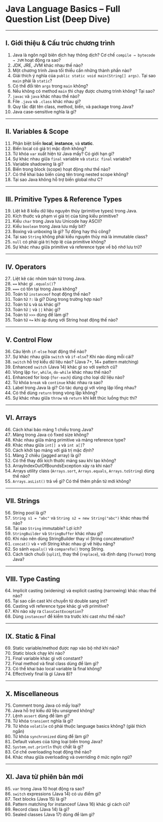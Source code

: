 # **Java Language Basics – Full Question List (Deep Dive)**

---

## **I. Giới thiệu & Cấu trúc chương trình**

1. Java là ngôn ngữ biên dịch hay thông dịch? Cơ chế `compile → bytecode → JVM` hoạt động ra sao?
2. JDK, JRE, JVM khác nhau thế nào?
3. Một chương trình Java tối thiểu cần những thành phần nào?
4. Giải thích ý nghĩa của `public static void main(String[] args)`. Tại sao `main` phải là `static`?
5. Có thể đổi tên `args` trong `main` không?
6. Nếu không có method `main` thì chạy được chương trình không? Tại sao?
7. `javac` và `java` khác nhau thế nào?
8. File `.java` và `.class` khác nhau gì?
9. Quy tắc đặt tên class, method, biến, và package trong Java?
10. Java case-sensitive nghĩa là gì?

---

## **II. Variables & Scope**

11. Phân biệt biến **local**, **instance**, và **static**.
12. Biến local có giá trị mặc định không?
13. Từ khóa `var` xuất hiện từ Java mấy? Có giới hạn gì?
14. Sự khác nhau giữa `final` variable và `static final` variable?
15. Variable shadowing là gì?
16. Biến trong block (scope) hoạt động như thế nào?
17. Có thể khai báo biến cùng tên trong nested scope không?
18. Tại sao Java không hỗ trợ biến global như C?

---

## **III. Primitive Types & Reference Types**

19. Liệt kê 8 kiểu dữ liệu nguyên thủy (primitive types) trong Java.
20. Kích thước và phạm vi giá trị của từng kiểu primitive?
21. Kiểu `char` trong Java lưu Unicode hay ASCII?
22. Kiểu `boolean` trong Java lưu mấy bit?
23. Boxing và unboxing là gì? Tự động hay thủ công?
24. Tại sao `String` không phải kiểu nguyên thủy mà là immutable class?
25. `null` có phải giá trị hợp lệ của primitive không?
26. Sự khác nhau giữa primitive và reference type về bộ nhớ lưu trữ?

---

## **IV. Operators**

27. Liệt kê các nhóm toán tử trong Java.
28. `==` khác gì `.equals()`?
29. `===` có tồn tại trong Java không?
30. Toán tử `instanceof` hoạt động thế nào?
31. Toán tử `?:` là gì? Dùng trong trường hợp nào?
32. Toán tử `&` và `&&` khác gì?
33. Toán tử `|` và `||` khác gì?
34. Toán tử `>>>` dùng để làm gì?
35. Toán tử `+=` khi áp dụng với String hoạt động thế nào?

---

## **V. Control Flow**

36. Câu lệnh `if-else` hoạt động thế nào?
37. Sự khác nhau giữa `switch` và `if-else`? Khi nào dùng mỗi cái?
38. `switch` hỗ trợ kiểu dữ liệu nào? (Java 7+, 14+ pattern matching)
39. Enhanced `switch` (Java 14) khác gì so với switch cũ?
40. Vòng lặp `for`, `while`, `do-while` khác nhau thế nào?
41. Enhanced for loop (`for-each`) dùng cho loại dữ liệu nào?
42. Từ khóa `break` và `continue` khác nhau ra sao?
43. Label trong Java là gì? Có tác dụng gì với vòng lặp lồng nhau?
44. Có thể dùng `return` trong vòng lặp không?
45. Sự khác nhau giữa `throw` và `return` khi kết thúc luồng thực thi?

---

## **VI. Arrays**

46. Cách khai báo mảng 1 chiều trong Java?
47. Mảng trong Java có fixed size không?
48. Khác nhau giữa mảng primitive và mảng reference type?
49. Khác nhau giữa `int[] a` và `int a[]`?
50. Cách khởi tạo mảng với giá trị mặc định?
51. Mảng 2 chiều (jagged array) là gì?
52. Có thể thay đổi kích thước mảng sau khi tạo không?
53. ArrayIndexOutOfBoundsException xảy ra khi nào?
54. Arrays utility class (`Arrays.sort`, `Arrays.equals`, `Arrays.toString`) dùng thế nào?
55. `Arrays.asList()` trả về gì? Có thể thêm phần tử mới không?

---

## **VII. Strings**

56. String pool là gì?
57. `String s1 = "abc"` và `String s2 = new String("abc")` khác nhau thế nào?
58. Tại sao `String` immutable? Lợi ích?
59. `StringBuilder` và `StringBuffer` khác nhau gì?
60. Khi nào nên dùng StringBuilder thay vì String concatenation?
61. `concat()` và `+` với String khác nhau gì về hiệu năng?
62. So sánh `equals()` và `compareTo()` trong String.
63. Cách tách chuỗi (`split`), thay thế (`replace`), và định dạng (`format`) trong Java?

---

## **VIII. Type Casting**

64. Implicit casting (widening) và explicit casting (narrowing) khác nhau thế nào?
65. Tại sao cần cast khi chuyển từ double sang int?
66. Casting với reference type khác gì với primitive?
67. Khi nào xảy ra `ClassCastException`?
68. Dùng `instanceof` để kiểm tra trước khi cast như thế nào?

---

## **IX. Static & Final**

69. Static variable/method được nạp vào bộ nhớ khi nào?
70. Static block chạy khi nào?
71. Final variable khác gì với constant?
72. Final method và final class dùng để làm gì?
73. Có thể khai báo local variable là final không?
74. Effectively final là gì (Java 8)?

---

## **X. Miscellaneous**

75. Comment trong Java có mấy loại?
76. Java hỗ trợ kiểu dữ liệu unsigned không?
77. Lệnh `assert` dùng để làm gì?
78. Từ khóa `transient` nghĩa là gì?
79. Từ khóa `volatile` có phải thuộc language basics không? (giải thích ngắn)
80. Từ khóa `synchronized` dùng để làm gì?
81. Default values của từng loại biến trong Java?
82. `System.out.println` thực chất là gì?
83. Cơ chế overloading hoạt động thế nào?
84. Khác nhau giữa overloading và overriding ở mức ngôn ngữ?

---

## **XI. Java từ phiên bản mới**

85. `var` trong Java 10 hoạt động ra sao?
86. `switch` expressions (Java 14) có ưu điểm gì?
87. Text blocks (Java 15) là gì?
88. Pattern matching for instanceof (Java 16) khác gì cách cũ?
89. Record class (Java 14) là gì?
90. Sealed classes (Java 17) dùng để làm gì?
